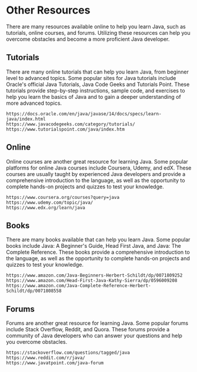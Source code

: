 # Other Resources
There are many resources available online to help you learn Java, such as tutorials, online courses, and forums. Utilizing these resources can help you overcome obstacles and become a more proficient Java developer.

## Tutorials
There are many online tutorials that can help you learn Java, from beginner level to advanced topics. Some popular sites for Java tutorials include Oracle's official Java Tutorials, Java Code Geeks and Tutorials Point. These tutorials provide step-by-step instructions, sample code, and exercises to help you learn the basics of Java and to gain a deeper understanding of more advanced topics.
```
https://docs.oracle.com/en/java/javase/14/docs/specs/learn-java/index.html
https://www.javacodegeeks.com/category/tutorials/
https://www.tutorialspoint.com/java/index.htm
```

## Online 
Online courses are another great resource for learning Java. Some popular platforms for online Java courses include Coursera, Udemy, and edX. These courses are usually taught by experienced Java developers and provide a comprehensive introduction to the language, as well as the opportunity to complete hands-on projects and quizzes to test your knowledge.
```
https://www.coursera.org/courses?query=java
https://www.udemy.com/topic/java/
https://www.edx.org/learn/java
```

## Books
There are many books available that can help you learn Java. Some popular books include Java: A Beginner's Guide, Head First Java, and Java: The Complete Reference. These books provide a comprehensive introduction to the language, as well as the opportunity to complete hands-on projects and quizzes to test your knowledge.
```
https://www.amazon.com/Java-Beginners-Herbert-Schildt/dp/0071809252
https://www.amazon.com/Head-First-Java-Kathy-Sierra/dp/0596009208
https://www.amazon.com/Java-Complete-Reference-Herbert-Schildt/dp/0071808558
``` 

## Forums
Forums are another great resource for learning Java. Some popular forums include Stack Overflow, Reddit, and Quora. These forums provide a community of Java developers who can answer your questions and help you overcome obstacles.
```
https://stackoverflow.com/questions/tagged/java
https://www.reddit.com/r/java/
https://www.javatpoint.com/java-forum
```
